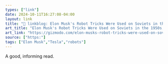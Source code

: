 ```yaml
---
types: ["link"]
date: 2024-10-11T16:27:08-04:00
layout: link
title: "🔗 linkblog: Elon Musk's Robot Tricks Were Used on Soviets in the 1950s, Too'"
art_title: "Elon Musk's Robot Tricks Were Used on Soviets in the 1950s, Too"
art_link: "https://gizmodo.com/elon-musks-robot-tricks-were-used-on-soviets-in-the-1950s-too-2000511120"
source: ["https:"]
tags: ["Elon Musk","Tesla","robots"]
---
```

A good, informing read.

